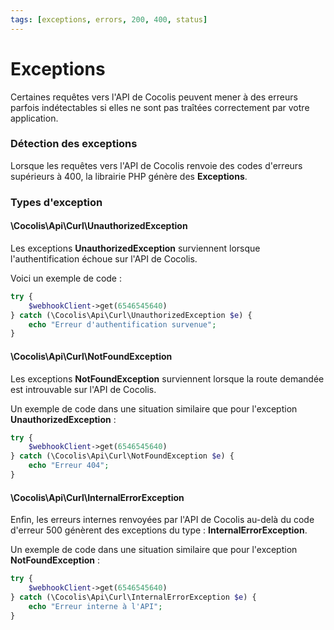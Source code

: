 ```yaml
---
tags: [exceptions, errors, 200, 400, status]
---
```


# Exceptions

Certaines requêtes vers l'API de Cocolis peuvent mener à des erreurs parfois indétectables si elles ne sont pas traîtées correctement par votre application.

### Détection des exceptions

Lorsque les requêtes vers l'API de Cocolis renvoie des codes d'erreurs supérieurs à 400, la librairie PHP génère des **Exceptions**.

### Types d'exception

#### \Cocolis\Api\Curl\UnauthorizedException

Les exceptions **UnauthorizedException** surviennent lorsque l'authentification échoue sur l'API de Cocolis.

Voici un exemple de code :

```php
try {
    $webhookClient->get(6546545640)
} catch (\Cocolis\Api\Curl\UnauthorizedException $e) {
    echo "Erreur d'authentification survenue";
}
```

#### \Cocolis\Api\Curl\NotFoundException

Les exceptions **NotFoundException** surviennent lorsque la route demandée est introuvable sur l'API de Cocolis.

Un exemple de code dans une situation similaire que pour l'exception **UnauthorizedException** :

``` php
try {
    $webhookClient->get(6546545640)
} catch (\Cocolis\Api\Curl\NotFoundException $e) {
    echo "Erreur 404";
}
```

#### \Cocolis\Api\Curl\InternalErrorException

Enfin, les erreurs internes renvoyées par l'API de Cocolis au-delà du code d'erreur 500 génèrent des exceptions du type : **InternalErrorException**.

Un exemple de code dans une situation similaire que pour l'exception **NotFoundException** :

``` php
try {
    $webhookClient->get(6546545640)
} catch (\Cocolis\Api\Curl\InternalErrorException $e) {
    echo "Erreur interne à l'API";
}
```

